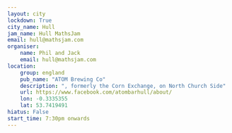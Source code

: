 ```yaml
---
layout: city                                           
lockdown: True
city_name: Hull                                                               
jam_name: Hull MathsJam
email: hull@mathsjam.com
organiser:
    name: Phil and Jack
    email: hull@mathsjam.com
location:
    group: england
    pub_name: "ATOM Brewing Co"
    description: ", formerly the Corn Exchange, on North Church Side"
    url: https://www.facebook.com/atombarhull/about/
    lon: -0.3335355
    lat: 53.7419491
hiatus: False
start_time: 7:30pm onwards
---
```

